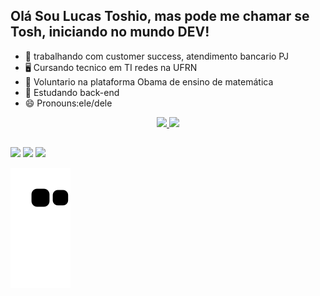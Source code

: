 



## Olá Sou Lucas Toshio, mas pode me chamar se Tosh, iniciando no mundo DEV!
- 🔭 trabalhando com customer success, atendimento bancario PJ
- 🖥️ Cursando tecnico em TI redes na UFRN 
- 🤖 Voluntario na plataforma Obama de ensino de matemática
- 👾 Estudando back-end
- 😄 Pronouns:ele/dele


<div align="center">
  <a href="https://github.com/toshiosam">
  <img height="180em" src="https://github-readme-stats.vercel.app/api?username=toshiosam&show_icons=true&theme=dracula&include_all_commits=true&count_private=true"/>
  <img height="180em" src="https://github-readme-stats.vercel.app/api/top-langs/?username=toshiosam&layout=compact&langs_count=7&theme=dracula"/>
</div>
    
  
  ##
 
<div> 
  <a href="https://www.instagram.com/toshiosam/" target="_blank"><img src="https://img.shields.io/badge/-Instagram-%23E4405F?style=for-the-badge&logo=instagram&logoColor=white" target="_blank"></a> <a href = "mailto:tosh.sam@gmail.com"><img src="https://img.shields.io/badge/-Gmail-%23333?style=for-the-badge&logo=gmail&logoColor=white" target="_blank"></a> <a href="https://www.linkedin.com/in/lucas-toshio-nascimento-da-silva-81214b28/"  target="_blank"><img src="https://img.shields.io/badge/-LinkedIn-%230077B5?style=for-the-badge&logo=linkedin&logoColor=white" target="_blank"></a> 
 
  ![Snake animation](https://github.com/toshiosam/toshiosam/blob/output/github-contribution-grid-snake.svg)
 
</div>
